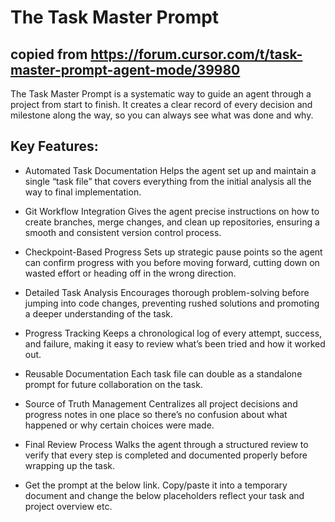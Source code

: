 # The Task Master Prompt
## copied from https://forum.cursor.com/t/task-master-prompt-agent-mode/39980

The Task Master Prompt is a systematic way to guide an agent through a project from start to finish. It creates a clear record of every decision and milestone along the way, so you can always see what was done and why.

## Key Features:

- Automated Task Documentation
Helps the agent set up and maintain a single “task file” that covers everything from the initial analysis all the way to final implementation.

- Git Workflow Integration
Gives the agent precise instructions on how to create branches, merge changes, and clean up repositories, ensuring a smooth and consistent version control process.

- Checkpoint-Based Progress
Sets up strategic pause points so the agent can confirm progress with you before moving forward, cutting down on wasted effort or heading off in the wrong direction.

- Detailed Task Analysis
Encourages thorough problem-solving before jumping into code changes, preventing rushed solutions and promoting a deeper understanding of the task.

- Progress Tracking
Keeps a chronological log of every attempt, success, and failure, making it easy to review what’s been tried and how it worked out.

- Reusable Documentation
Each task file can double as a standalone prompt for future collaboration on the task.

- Source of Truth Management
Centralizes all project decisions and progress notes in one place so there’s no confusion about what happened or why certain choices were made.

- Final Review Process
Walks the agent through a structured review to verify that every step is completed and documented properly before wrapping up the task.

- Get the prompt at the below link. Copy/paste it into a temporary document and change the below placeholders reflect your task and project overview etc.
